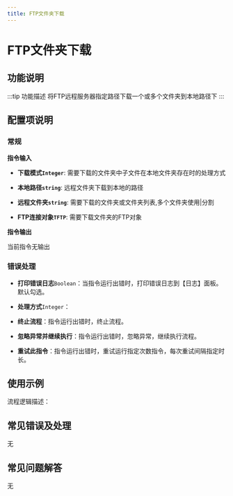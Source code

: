 ```yaml
---
title: FTP文件夹下载
---
```


# FTP文件夹下载

## 功能说明

:::tip 功能描述
将FTP远程服务器指定路径下载一个或多个文件夹到本地路径下
:::

## 配置项说明

### 常规

**指令输入**

- **下载模式`Integer`**: 需要下载的文件夹中子文件在本地文件夹存在时的处理方式

- **本地路径`string`**: 远程文件夹下载到本地的路径

- **远程文件夹`string`**: 需要下载的文件夹或文件夹列表,多个文件夹使用|分割

- **FTP连接对象`TFTP`**: 需要下载文件夹的FTP对象


**指令输出**

当前指令无输出

### 错误处理

- **打印错误日志**`Boolean`：当指令运行出错时，打印错误日志到【日志】面板。默认勾选。

- **处理方式**`Integer`：

 - **终止流程**：指令运行出错时，终止流程。

 - **忽略异常并继续执行**：指令运行出错时，忽略异常，继续执行流程。

 - **重试此指令**：指令运行出错时，重试运行指定次数指令，每次重试间隔指定时长。

## 使用示例

流程逻辑描述：

## 常见错误及处理

无

## 常见问题解答

无

